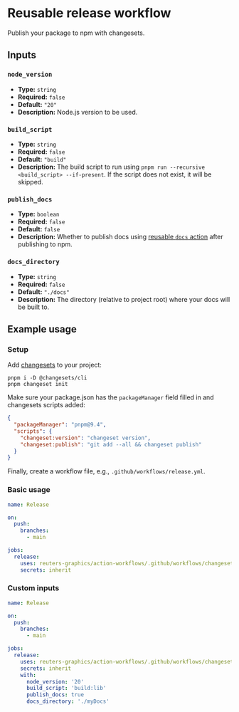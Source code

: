 # Reusable release workflow

Publish your package to npm with changesets.

## Inputs

### `node_version`
- **Type:** `string`
- **Required:** `false`
- **Default:** `"20"`
- **Description:** Node.js version to be used.

### `build_script`
- **Type:** `string`
- **Required:** `false`
- **Default:** `"build"`
- **Description:** The build script to run using `pnpm run --recursive <build_script> --if-present`. If the script does not exist, it will be skipped.

### `publish_docs`
- **Type:** `boolean`
- **Required:** `false`
- **Default:** `false`
- **Description:** Whether to publish docs using [reusable `docs` action](./docs.md) after publishing to npm.

### `docs_directory`
- **Type:** `string`
- **Required:** `false`
- **Default:** `"./docs"`
- **Description:** The directory (relative to project root) where your docs will be built to.


## Example usage

### Setup

Add [changesets](https://github.com/changesets/changesets) to your project:

```console
pnpm i -D @changesets/cli
pnpm changeset init
```

Make sure your package.json has the `packageManager` field filled in and changesets scripts added:

```json
{
  "packageManager": "pnpm@9.4",
  "scripts": {
    "changeset:version": "changeset version",
    "changeset:publish": "git add --all && changeset publish"
  }
}
```

Finally, create a workflow file, e.g., `.github/workflows/release.yml`.


### Basic usage

```yaml
name: Release

on:
  push:
    branches:
      - main

jobs:
  release:
    uses: reuters-graphics/action-workflows/.github/workflows/changesets-release.yaml@main
    secrets: inherit
```

### Custom inputs

```yaml
name: Release

on:
  push:
    branches:
      - main

jobs:
  release:
    uses: reuters-graphics/action-workflows/.github/workflows/changesets-release.yaml@main
    secrets: inherit
    with:
      node_version: '20'
      build_script: 'build:lib'
      publish_docs: true
      docs_directory: './myDocs'
```
